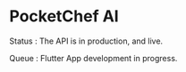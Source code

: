 # PocketChef AI

Status : The API is in production, and live.

Queue : Flutter App development in progress.
